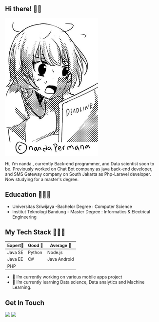 ## Hi there! 🌸🌸
![](https://raw.githubusercontent.com/nandapermana/Nanda-Permana/master/hehe.jpg)

Hi, i'm nanda , currently  Back-end programmer, and  Data scientist soon to be. Previously worked on Chat Bot company as java back-end developer, and SMS Gateway company on South Jakarta as Php-Laravel developer. Now studying for a master's degree.

## Education 👨🏼‍🎓
- Universitas Sriwijaya -Bachelor Degree : Computer Science 
- Institut Teknologi Bandung - Master Degree : Informatics & Electrical Engineering

## My Tech Stack 👩🏼‍💻
|Expert🥇 |Good 🥈      |Average 🥉   |
|-------|-----------|-----------|
|Java SE|Python     |Node.js    |
|Java EE|C#         |Java Android		|
|PHP |  |	    |

- 🔭 I’m currently working on various mobile apps project
- 🌱 I’m currently learning Data science, Data analytics and Machine Learning.


## Get In Touch 
[![](https://img.shields.io/badge/LinkedIn-Elbananda-blue)](https://www.linkedin.com/in/elbananda-permana-putri-85661593/) 
[![](https://img.shields.io/badge/PIXIV-nananda-blue)](https://www.pixiv.net/member.php?id=3037071)

